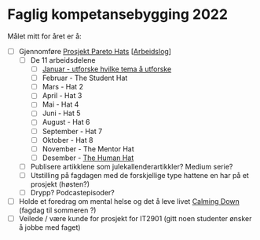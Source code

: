 # Faglig kompetansebygging 2022

Målet mitt for året er å:
- [ ] Gjennomføre [Prosjekt Pareto Hats](/projects/pareto-hats) [[Arbeidslog](/projects/pareto-hats/progress)]
  - [ ] De 11 arbeidsdelene
    - [ ] [Januar - utforske hvilke tema å utforske](/projects/pareto-hats/the-hats)
    - [ ] Februar - The Student Hat
    - [ ] Mars - Hat 2
    - [ ] April - Hat 3
    - [ ] Mai - Hat 4
    - [ ] Juni - Hat 5
    - [ ] August - Hat 6
    - [ ] September - Hat 7
    - [ ] Oktober - Hat 8
    - [ ] November - The Mentor Hat
    - [ ] Desember - [The Human Hat](/projects/pareto-hats/the-human-hat)
  - [ ] Publisere artikklene som julekallenderartikkler? Medium serie?
  - [ ] Utstilling på fagdagen med de forskjellige type hattene en har på et prosjekt (høsten?)
  - [ ] Drypp? Podcastepisoder?
- [ ] Holde et foredrag om mental helse og det å leve livet [Calming Down](/articles/calming-down) (fagdag til sommeren ?)
- [ ] Veilede / være kunde for prosjekt for IT2901 (gitt noen studenter ønsker å jobbe med faget)
